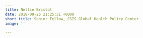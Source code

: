 ```yaml
---
title: Nellie Bristol
date: 2018-09-25 21:25:51 +0000
short_title: Senior Fellow, CSIS Global Health Policy Center
image: ''

---
```

